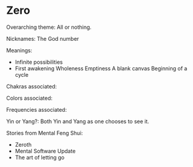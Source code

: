 # Zero

Overarching theme: All or nothing.

Nicknames: The God number

Meanings:

- Infinite possibilities
- First awakening
Wholeness
Emptiness
A blank canvas
Beginning of a cycle

Chakras associated:

Colors associated:

Frequencies associated:

Yin or Yang?: Both Yin and Yang as one chooses to see it.

Stories from Mental Feng Shui:

- Zeroth
- Mental Software Update
- The art of letting go
